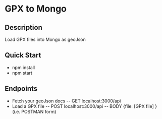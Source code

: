 # GPX to Mongo

## Description
Load GPX files into Mongo as geoJson

## Quick Start
- npm install
- npm start

## Endpoints
- Fetch your geoJson docs -- GET localhost:3000/api
- Load a GPX file -- POST localhost:3000/api -- BODY {file: [GPX file] } (i.e. POSTMAN form)
